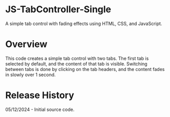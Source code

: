 # JS-TabController-Single
A simple tab control with fading effects using HTML, CSS, and JavaScript.

# Overview
This code creates a simple tab control with two tabs. The first tab is selected by default, and the content of that tab is visible. Switching between tabs is done by clicking on the tab headers, and the content fades in slowly over 1 second.

# Release History
05/12/2024 - Initial source code.
